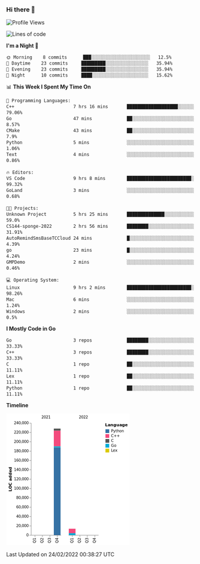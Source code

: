 ### Hi there 👋

<!--START_SECTION:waka-->
![Profile Views](http://img.shields.io/badge/Profile%20Views-0-blue)

![Lines of code](https://img.shields.io/badge/From%20Hello%20World%20I%27ve%20Written-241%20Thousand%20lines%20of%20code-blue)

**I'm a Night 🦉** 

```text
🌞 Morning    8 commits      ███░░░░░░░░░░░░░░░░░░░░░░   12.5% 
🌆 Daytime    23 commits     █████████░░░░░░░░░░░░░░░░   35.94% 
🌃 Evening    23 commits     █████████░░░░░░░░░░░░░░░░   35.94% 
🌙 Night      10 commits     ████░░░░░░░░░░░░░░░░░░░░░   15.62%

```


📊 **This Week I Spent My Time On** 

```text
💬 Programming Languages: 
C++                      7 hrs 16 mins       ███████████████████░░░░░░   79.06% 
Go                       47 mins             ██░░░░░░░░░░░░░░░░░░░░░░░   8.57% 
CMake                    43 mins             ██░░░░░░░░░░░░░░░░░░░░░░░   7.9% 
Python                   5 mins              ░░░░░░░░░░░░░░░░░░░░░░░░░   1.06% 
Text                     4 mins              ░░░░░░░░░░░░░░░░░░░░░░░░░   0.86%

🔥 Editors: 
VS Code                  9 hrs 8 mins        ████████████████████████░   99.32% 
GoLand                   3 mins              ░░░░░░░░░░░░░░░░░░░░░░░░░   0.68%

🐱‍💻 Projects: 
Unknown Project          5 hrs 25 mins       ██████████████░░░░░░░░░░░   59.0% 
CS144-sponge-2022        2 hrs 56 mins       ████████░░░░░░░░░░░░░░░░░   31.91% 
AutoRemindSmsBaseTCCloud 24 mins             █░░░░░░░░░░░░░░░░░░░░░░░░   4.39% 
go                       23 mins             █░░░░░░░░░░░░░░░░░░░░░░░░   4.24% 
GMPDemo                  2 mins              ░░░░░░░░░░░░░░░░░░░░░░░░░   0.46%

💻 Operating System: 
Linux                    9 hrs 2 mins        ████████████████████████░   98.26% 
Mac                      6 mins              ░░░░░░░░░░░░░░░░░░░░░░░░░   1.24% 
Windows                  2 mins              ░░░░░░░░░░░░░░░░░░░░░░░░░   0.5%

```

**I Mostly Code in Go** 

```text
Go                       3 repos             ████████░░░░░░░░░░░░░░░░░   33.33% 
C++                      3 repos             ████████░░░░░░░░░░░░░░░░░   33.33% 
C                        1 repo              ██░░░░░░░░░░░░░░░░░░░░░░░   11.11% 
Lex                      1 repo              ██░░░░░░░░░░░░░░░░░░░░░░░   11.11% 
Python                   1 repo              ██░░░░░░░░░░░░░░░░░░░░░░░   11.11%

```


**Timeline**

![Chart not found](https://raw.githubusercontent.com/h3n4l/h3n4l/main/charts/bar_graph.png) 


 Last Updated on 24/02/2022 00:38:27 UTC
<!--END_SECTION:waka-->

